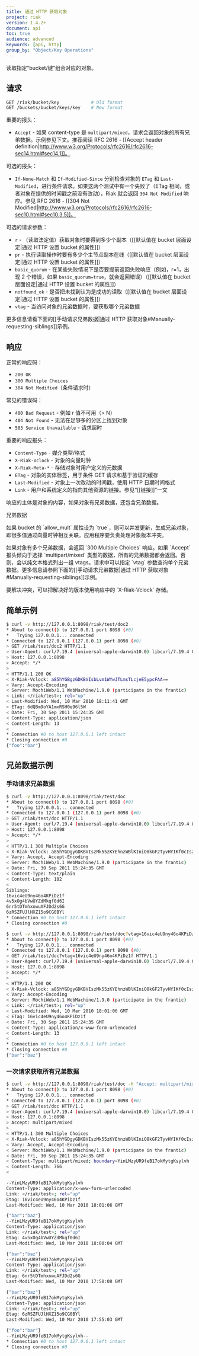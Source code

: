```yaml
---
title: 通过 HTTP 获取对象
project: riak
version: 1.4.2+
document: api
toc: true
audience: advanced
keywords: [api, http]
group_by: "Object/Key Operations"
---
```


读取指定“bucket/键”组合对应的对象。

## 请求

```bash
GET /riak/bucket/key            # Old format
GET /buckets/bucket/keys/key    # New format
```

重要的报头：

* `Accept` - 如果 content-type 是 `multipart/mixed`，请求会返回对象的所有兄弟数据。示例参见下文。推荐阅读 RFC 2616 - [[Accept header definition|http://www.w3.org/Protocols/rfc2616/rfc2616-sec14.html#sec14.1]]。

可选的报头：

* `If-None-Match` 和 `If-Modified-Since` 分别检查对象的 `ETag` 和 `Last-Modified`，进行条件请求。如果这两个测试中有一个失败了（ETag 相同，或者对象在提供的时间戳之前没有改动），Riak 就会返回 `304 Not Modified` 响应。参见 RFC 2616 - [[304 Not Modified|http://www.w3.org/Protocols/rfc2616/rfc2616-sec10.html#sec10.3.5]]。

可选的请求参数：

* `r` - （读取法定值）获取对象时要得到多少个副本（[[默认值在 bucket 层面设定|通过 HTTP 设置 bucket 的属性]]）
* `pr` - 执行读取操作时要有多少个主节点副本在线（[[默认值在 bucket 层面设定|通过 HTTP 设置 bucket 的属性]]）
* `basic_quorum` - 在某些失败情况下是否要提前返回失败响应（例如，r=1，出现 2 个错误，如果 `basic_quorum=true`，就会返回错误）（[[默认值在 bucket 层面设定|通过 HTTP 设置 bucket 的属性]]）
* `notfound_ok` - 是否把未找到认为是成功的读取（[[默认值在 bucket 层面设定|通过 HTTP 设置 bucket 的属性]]）
* `vtag` - 当访问对象的兄弟数据时，要获取哪个兄弟数据

更多信息请看下面的[[手动请求兄弟数据|通过 HTTP 获取对象#Manually-requesting-siblings]]示例。

## 响应

正常的响应码：

* `200 OK`
* `300 Multiple Choices`
* `304 Not Modified`（条件请求时）

常见的错误码：

* `400 Bad Request` - 例如 r 值不可用（> N）
* `404 Not Found` - 无法在足够多的分区上找到对象
* `503 Service Unavailable` - 请求超时

重要的响应报头：

* `Content-Type` - 媒介类型/格式
* `X-Riak-Vclock` - 对象的向量时钟
* `X-Riak-Meta-*` - 存储对象时用户定义的元数据
* `ETag` - 对象的实体标签，用于条件 GET 请求和基于验证的缓存
* `Last-Modified` - 对象上一次改动的时间戳，使用 HTTP 日期时间格式
* `Link` - 用户和系统定义的指向其他资源的链接。参见“[[链接]]”一文

响应的主体是对象的内容，如果对象有兄弟数据，还包含兄弟数据。

<div class="note">
<div class="title">兄弟数据</div>

<p>如果 bucket 的 `allow_mult` 属性设为 `true`，则可以并发更新，生成兄弟对象，即很多值通过向量时钟相互关联。应用程序要负责处理对象版本冲突。</p>

<p>如果对象有多个兄弟数据，会返回 `300 Multiple Choices` 响应。如果 `Accept` 报头倾向于选择 `multipart/mixed` 类型的数据，所有的兄弟数据都会返回。否则，会以纯文本格式列出一组 vtags。请求中可以指定 `vtag` 参数查询单个兄弟数据。更多信息请参照下面的[[手动请求兄弟数据|通过 HTTP 获取对象#Manually-requesting-siblings]]示例。</p>

<p>要解决冲突，可以把解决好的版本使用响应中的 `X-Riak-Vclock` 存储。</p>
</div>

## 简单示例

```bash
$ curl -v http://127.0.0.1:8098/riak/test/doc2
* About to connect() to 127.0.0.1 port 8098 (#0)
*   Trying 127.0.0.1... connected
* Connected to 127.0.0.1 (127.0.0.1) port 8098 (#0)
> GET /riak/test/doc2 HTTP/1.1
> User-Agent: curl/7.19.4 (universal-apple-darwin10.0) libcurl/7.19.4 OpenSSL/0.9.8l zlib/1.2.3
> Host: 127.0.0.1:8098
> Accept: */*
>
< HTTP/1.1 200 OK
< X-Riak-Vclock: a85hYGBgzGDKBVIsbLvm1WYwJTLmsTLcjeE5ypcFAA==
< Vary: Accept-Encoding
< Server: MochiWeb/1.1 WebMachine/1.9.0 (participate in the frantic)
< Link: </riak/test>; rel="up"
< Last-Modified: Wed, 10 Mar 2010 18:11:41 GMT
< ETag: 6dQBm9oYA1mxRSH0e96l5W
< Date: Fri, 30 Sep 2011 15:24:35 GMT
< Content-Type: application/json
< Content-Length: 13
<
* Connection #0 to host 127.0.0.1 left intact
* Closing connection #0
{"foo":"bar"}
```

## 兄弟数据示例

<a id="Manually-requesting-siblings"></a>
### 手动请求兄弟数据

```bash
$ curl -v http://127.0.0.1:8098/riak/test/doc
* About to connect() to 127.0.0.1 port 8098 (#0)
*   Trying 127.0.0.1... connected
* Connected to 127.0.0.1 (127.0.0.1) port 8098 (#0)
> GET /riak/test/doc HTTP/1.1
> User-Agent: curl/7.19.4 (universal-apple-darwin10.0) libcurl/7.19.4 OpenSSL/0.9.8l zlib/1.2.3
> Host: 127.0.0.1:8098
> Accept: */*
>
< HTTP/1.1 300 Multiple Choices
< X-Riak-Vclock: a85hYGDgyGDKBVIszMk55zKYEhnzWBlKIniO8kGF2TyvHYIKf0cIszUnMTBzHYVKbIhEUl+VK4spDFTPxhHzFyqhEoVQz7wkSAGLMGuz6FSocFIUijE3pt5HlsgCAA==
< Vary: Accept, Accept-Encoding
< Server: MochiWeb/1.1 WebMachine/1.9.0 (participate in the frantic)
< Date: Fri, 30 Sep 2011 15:24:35 GMT
< Content-Type: text/plain
< Content-Length: 102
<
Siblings:
16vic4eU9ny46o4KPiDz1f
4v5xOg4bVwUYZdMkqf0d6I
6nr5tDTmhxnwuAFJDd2s6G
6zRSZFUJlHXZ15o9CG0BYl
* Connection #0 to host 127.0.0.1 left intact
* Closing connection #0

$ curl -v http://127.0.0.1:8098/riak/test/doc?vtag=16vic4eU9ny46o4KPiDz1f
* About to connect() to 127.0.0.1 port 8098 (#0)
*   Trying 127.0.0.1... connected
* Connected to 127.0.0.1 (127.0.0.1) port 8098 (#0)
> GET /riak/test/doc?vtag=16vic4eU9ny46o4KPiDz1f HTTP/1.1
> User-Agent: curl/7.19.4 (universal-apple-darwin10.0) libcurl/7.19.4 OpenSSL/0.9.8l zlib/1.2.3
> Host: 127.0.0.1:8098
> Accept: */*
>
< HTTP/1.1 200 OK
< X-Riak-Vclock: a85hYGDgyGDKBVIszMk55zKYEhnzWBlKIniO8kGF2TyvHYIKf0cIszUnMTBzHYVKbIhEUl+VK4spDFTPxhHzFyqhEoVQz7wkSAGLMGuz6FSocFIUijE3pt5HlsgCAA==
< Vary: Accept-Encoding
< Server: MochiWeb/1.1 WebMachine/1.9.0 (participate in the frantic)
< Link: </riak/test>; rel="up"
< Last-Modified: Wed, 10 Mar 2010 18:01:06 GMT
< ETag: 16vic4eU9ny46o4KPiDz1f
< Date: Fri, 30 Sep 2011 15:24:35 GMT
< Content-Type: application/x-www-form-urlencoded
< Content-Length: 13
<
* Connection #0 to host 127.0.0.1 left intact
* Closing connection #0
{"bar":"baz"}
```

### 一次请求获取所有兄弟数据

```bash
$ curl -v http://127.0.0.1:8098/riak/test/doc -H "Accept: multipart/mixed"
* About to connect() to 127.0.0.1 port 8098 (#0)
*   Trying 127.0.0.1... connected
* Connected to 127.0.0.1 (127.0.0.1) port 8098 (#0)
> GET /riak/test/doc HTTP/1.1
> User-Agent: curl/7.19.4 (universal-apple-darwin10.0) libcurl/7.19.4 OpenSSL/0.9.8l zlib/1.2.3
> Host: 127.0.0.1:8098
> Accept: multipart/mixed
>
< HTTP/1.1 300 Multiple Choices
< X-Riak-Vclock: a85hYGDgyGDKBVIszMk55zKYEhnzWBlKIniO8kGF2TyvHYIKf0cIszUnMTBzHYVKbIhEUl+VK4spDFTPxhHzFyqhEoVQz7wkSAGLMGuz6FSocFIUijE3pt5HlsgCAA==
< Vary: Accept, Accept-Encoding
< Server: MochiWeb/1.1 WebMachine/1.9.0 (participate in the frantic)
< Date: Fri, 30 Sep 2011 15:24:35 GMT
< Content-Type: multipart/mixed; boundary=YinLMzyUR9feB17okMytgKsylvh
< Content-Length: 766
<

--YinLMzyUR9feB17okMytgKsylvh
Content-Type: application/x-www-form-urlencoded
Link: </riak/test>; rel="up"
Etag: 16vic4eU9ny46o4KPiDz1f
Last-Modified: Wed, 10 Mar 2010 18:01:06 GMT

{"bar":"baz"}
--YinLMzyUR9feB17okMytgKsylvh
Content-Type: application/json
Link: </riak/test>; rel="up"
Etag: 4v5xOg4bVwUYZdMkqf0d6I
Last-Modified: Wed, 10 Mar 2010 18:00:04 GMT

{"bar":"baz"}
--YinLMzyUR9feB17okMytgKsylvh
Content-Type: application/json
Link: </riak/test>; rel="up"
Etag: 6nr5tDTmhxnwuAFJDd2s6G
Last-Modified: Wed, 10 Mar 2010 17:58:08 GMT

{"bar":"baz"}
--YinLMzyUR9feB17okMytgKsylvh
Content-Type: application/json
Link: </riak/test>; rel="up"
Etag: 6zRSZFUJlHXZ15o9CG0BYl
Last-Modified: Wed, 10 Mar 2010 17:55:03 GMT

{"foo":"bar"}
--YinLMzyUR9feB17okMytgKsylvh--
* Connection #0 to host 127.0.0.1 left intact
* Closing connection #0
```
